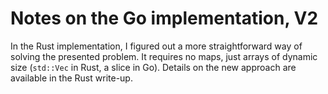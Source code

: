 # Notes on the Go implementation, V2
In the Rust implementation, I figured out a more straightforward way of solving the presented problem. It requires no maps, just arrays of dynamic size (`std::Vec` in Rust, a slice in Go). Details on the new approach are available in the Rust write-up.
